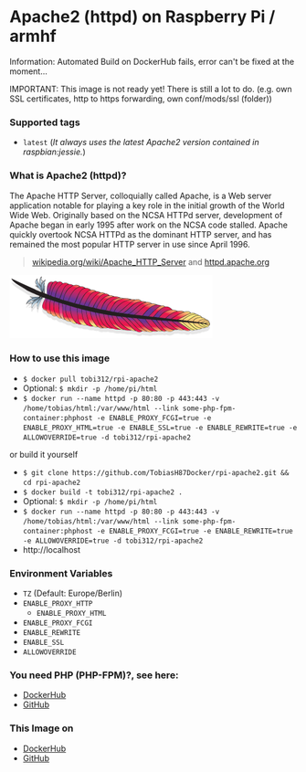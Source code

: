 # Apache2 (httpd) on Raspberry Pi / armhf

Information: Automated Build on DockerHub fails, error can't be fixed at the moment...

IMPORTANT: This image is not ready yet! There is still a lot to do. (e.g. own SSL certificates, http to https forwarding, own conf/mods/ssl (folder))

### Supported tags
-	`latest` (*It always uses the latest Apache2 version contained in raspbian:jessie.*)

### What is Apache2 (httpd)?
The Apache HTTP Server, colloquially called Apache, is a Web server application notable for playing a key role in the initial growth of the World Wide Web. Originally based on the NCSA HTTPd server, development of Apache began in early 1995 after work on the NCSA code stalled. Apache quickly overtook NCSA HTTPd as the dominant HTTP server, and has remained the most popular HTTP server in use since April 1996.
> [wikipedia.org/wiki/Apache_HTTP_Server](https://en.wikipedia.org/wiki/Apache_HTTP_Server) and [httpd.apache.org](https://httpd.apache.org/)

![logo](https://raw.githubusercontent.com/docker-library/docs/master/httpd/logo.png)

### How to use this image
* ``` $ docker pull tobi312/rpi-apache2 ```
* Optional: ``` $ mkdir -p /home/pi/html ```
* ``` $ docker run --name httpd -p 80:80 -p 443:443 -v /home/tobias/html:/var/www/html --link some-php-fpm-container:phphost -e ENABLE_PROXY_FCGI=true -e ENABLE_PROXY_HTML=true -e ENABLE_SSL=true -e ENABLE_REWRITE=true -e ALLOWOVERRIDE=true -d tobi312/rpi-apache2 ``` 

or build it yourself
* ``` $ git clone https://github.com/TobiasH87Docker/rpi-apache2.git && cd rpi-apache2 ```
* ``` $ docker build -t tobi312/rpi-apache2 . ``` 
* Optional: ``` $ mkdir -p /home/pi/html ```
* ``` $ docker run --name httpd -p 80:80 -p 443:443 -v /home/tobias/html:/var/www/html --link some-php-fpm-container:phphost -e ENABLE_PROXY_FCGI=true -e ENABLE_REWRITE=true -e ALLOWOVERRIDE=true -d tobi312/rpi-apache2 ``` 
* http://localhost 

### Environment Variables
* `TZ` (Default: Europe/Berlin)
* `ENABLE_PROXY_HTTP`
	* `ENABLE_PROXY_HTML`
* `ENABLE_PROXY_FCGI`
* `ENABLE_REWRITE`
* `ENABLE_SSL`
* `ALLOWOVERRIDE`


### You need PHP (PHP-FPM)?, see here: 
* [DockerHub](https://hub.docker.com/r/tobi312/rpi-php/)
* [GitHub](https://github.com/TobiasH87Docker/rpi-php)

### This Image on
* [DockerHub](https://hub.docker.com/r/tobi312/rpi-apache2/)
* [GitHub](https://github.com/TobiasH87Docker/rpi-apache2)
